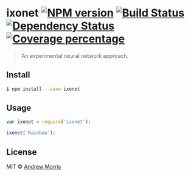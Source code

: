 # ixonet [![NPM version][npm-image]][npm-url] [![Build Status][travis-image]][travis-url] [![Dependency Status][daviddm-image]][daviddm-url] [![Coverage percentage][coveralls-image]][coveralls-url]
> An experimental neural network approach.


## Install

```sh
$ npm install --save ixonet
```


## Usage

```js
var ixonet = require('ixonet');

ixonet('Rainbow');
```

## License

MIT © [Andrew Morris](https://andrewmorris.io/)


[npm-image]: https://badge.fury.io/js/ixonet.svg
[npm-url]: https://npmjs.org/package/ixonet
[travis-image]: https://travis-ci.org/voltrevo/ixonet.svg?branch=master
[travis-url]: https://travis-ci.org/voltrevo/ixonet
[daviddm-image]: https://david-dm.org/voltrevo/ixonet.svg?theme=shields.io
[daviddm-url]: https://david-dm.org/voltrevo/ixonet
[coveralls-image]: https://coveralls.io/repos/voltrevo/ixonet/badge.svg
[coveralls-url]: https://coveralls.io/r/voltrevo/ixonet
